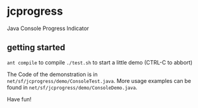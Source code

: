 # jcprogress

Java Console Progress Indicator

## getting started

`ant compile` to compile
`./test.sh` to start a little demo (CTRL-C to abbort)

The Code of the demonstration is in `net/sf/jcprogress/demo/ConsoleTest.java`.
More usage examples can be found in `net/sf/jcprogress/demo/ConsoleDemo.java`.

Have fun!
